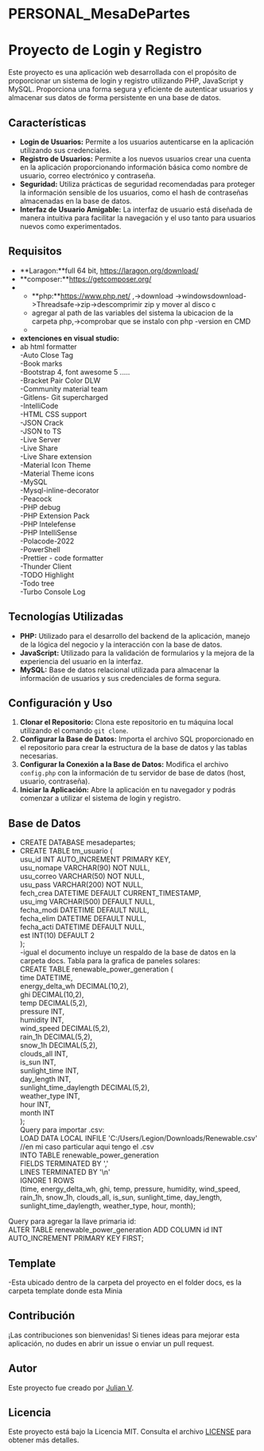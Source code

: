 ﻿# PERSONAL_MesaDePartes
# Proyecto de Login y Registro

Este proyecto es una aplicación web desarrollada con el propósito de proporcionar un sistema de login y registro utilizando PHP, JavaScript y MySQL. Proporciona una forma segura y eficiente de autenticar usuarios y almacenar sus datos de forma persistente en una base de datos.

## Características

- **Login de Usuarios:** Permite a los usuarios autenticarse en la aplicación utilizando sus credenciales.
- **Registro de Usuarios:** Permite a los nuevos usuarios crear una cuenta en la aplicación proporcionando información básica como nombre de usuario, correo electrónico y contraseña.
- **Seguridad:** Utiliza prácticas de seguridad recomendadas para proteger la información sensible de los usuarios, como el hash de contraseñas almacenadas en la base de datos.
- **Interfaz de Usuario Amigable:** La interfaz de usuario está diseñada de manera intuitiva para facilitar la navegación y el uso tanto para usuarios nuevos como experimentados.
## Requisitos
- **Laragon:**full 64 bit, https://laragon.org/download/
- **composer:**https://getcomposer.org/
- - **php:**https://www.php.net/  ,->download ->windowsdownload->Threadsafe->zip->descomprimir zip y mover al disco c
  - agregar al path de las variables del sistema la ubicacion de la carpeta php,->comprobar que se instalo con php -version en CMD
  - 
- **extenciones en visual studio:**
- ab html formatter  
-Auto Close Tag  
-Book marks  
-Bootstrap 4, font awesome 5 .....  
-Bracket Pair Color DLW  
-Community material team  
-Gitlens- Git supercharged  
-IntelliCode  
-HTML CSS support  
-JSON Crack  
-JSON to TS  
-Live Server  
-Live Share  
-Live Share extension  
-Material Icon Theme  
-Material Theme icons  
-MySQL  
-Mysql-inline-decorator  
-Peacock  
-PHP debug  
-PHP Extension Pack  
-PHP Intelefense  
-PHP IntelliSense  
-Polacode-2022  
-PowerShell  
-Prettier - code formatter  
-Thunder Client  
-TODO Highlight  
-Todo tree  
-Turbo Console Log  
## Tecnologías Utilizadas  

- **PHP:** Utilizado para el desarrollo del backend de la aplicación, manejo de la lógica del negocio y la interacción con la base de datos.  
- **JavaScript:** Utilizado para la validación de formularios y la mejora de la experiencia del usuario en la interfaz.  
- **MySQL:** Base de datos relacional utilizada para almacenar la información de usuarios y sus credenciales de forma segura.  

## Configuración y Uso  

1. **Clonar el Repositorio:** Clona este repositorio en tu máquina local utilizando el comando `git clone`.  
2. **Configurar la Base de Datos:** Importa el archivo SQL proporcionado en el repositorio para crear la estructura de la base de datos y las tablas necesarias.  
3. **Configurar la Conexión a la Base de Datos:** Modifica el archivo `config.php` con la información de tu servidor de base de datos (host, usuario, contraseña).  
4. **Iniciar la Aplicación:** Abre la aplicación en tu navegador y podrás comenzar a utilizar el sistema de login y registro.  

## Base de Datos
- CREATE DATABASE mesadepartes;  
- CREATE TABLE tm_usuario (  
    usu_id INT AUTO_INCREMENT PRIMARY KEY,  
    usu_nomape VARCHAR(90) NOT NULL,  
    usu_correo VARCHAR(50) NOT NULL,  
    usu_pass VARCHAR(200) NOT NULL,  
    fech_crea DATETIME DEFAULT CURRENT_TIMESTAMP,  
    usu_img VARCHAR(500) DEFAULT NULL,  
    fecha_modi DATETIME DEFAULT NULL,  
    fecha_elim DATETIME DEFAULT NULL,  
    fecha_acti DATETIME DEFAULT NULL,  
    est INT(10) DEFAULT 2  
);  
-igual el documento incluye un respaldo de la base de datos en la carpeta docs.
Tabla para la grafica de paneles solares:  
CREATE TABLE renewable_power_generation (  
    time DATETIME,  
    energy_delta_wh DECIMAL(10,2),  
    ghi DECIMAL(10,2),  
    temp DECIMAL(5,2),  
    pressure INT,  
    humidity INT,  
    wind_speed DECIMAL(5,2),  
    rain_1h DECIMAL(5,2),  
    snow_1h DECIMAL(5,2),  
    clouds_all INT,  
    is_sun INT,  
    sunlight_time INT,  
    day_length INT,  
    sunlight_time_daylength DECIMAL(5,2),  
    weather_type INT,  
    hour INT,  
    month INT  
);  
Query para importar .csv:  
LOAD DATA LOCAL INFILE 'C:/Users/Legion/Downloads/Renewable.csv' //en mi caso particular aqui tengo el .csv  
INTO TABLE renewable_power_generation  
FIELDS TERMINATED BY ','  
LINES TERMINATED BY '\n'  
IGNORE 1 ROWS  
(time, energy_delta_wh, ghi, temp, pressure, humidity, wind_speed, rain_1h, snow_1h, clouds_all, is_sun, sunlight_time, day_length, sunlight_time_daylength, weather_type, hour, month);  

Query para agregar la llave primaria id:  
ALTER TABLE renewable_power_generation ADD COLUMN id INT AUTO_INCREMENT PRIMARY KEY FIRST;  

## Template
-Esta ubicado dentro de la carpeta del proyecto en el folder docs, es la carpeta template donde esta Minia  
## Contribución  

¡Las contribuciones son bienvenidas! Si tienes ideas para mejorar esta aplicación, no dudes en abrir un issue o enviar un pull request.

## Autor

Este proyecto fue creado por [Julian V](https://github.com/SmartTime16n).

## Licencia

Este proyecto está bajo la Licencia MIT. Consulta el archivo [LICENSE](LICENSE) para obtener más detalles.
